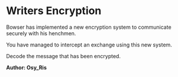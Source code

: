 # Writers Encryption

Bowser has implemented a new encryption system to communicate securely with his henchmen.

You have managed to intercept an exchange using this new system.

Decode the message that has been encrypted.

**Author: Osy_Ris**